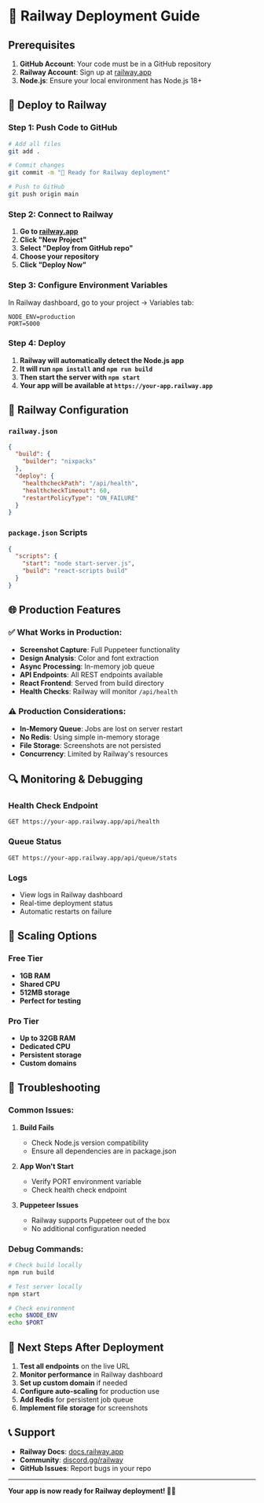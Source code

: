 # 🚀 Railway Deployment Guide

## Prerequisites

1. **GitHub Account**: Your code must be in a GitHub repository
2. **Railway Account**: Sign up at [railway.app](https://railway.app)
3. **Node.js**: Ensure your local environment has Node.js 18+

## 🚀 Deploy to Railway

### Step 1: Push Code to GitHub

```bash
# Add all files
git add .

# Commit changes
git commit -m "🚀 Ready for Railway deployment"

# Push to GitHub
git push origin main
```

### Step 2: Connect to Railway

1. **Go to [railway.app](https://railway.app)**
2. **Click "New Project"**
3. **Select "Deploy from GitHub repo"**
4. **Choose your repository**
5. **Click "Deploy Now"**

### Step 3: Configure Environment Variables

In Railway dashboard, go to your project → Variables tab:

```env
NODE_ENV=production
PORT=5000
```

### Step 4: Deploy

1. **Railway will automatically detect the Node.js app**
2. **It will run `npm install` and `npm run build`**
3. **Then start the server with `npm start`**
4. **Your app will be available at `https://your-app.railway.app`**

## 🔧 Railway Configuration

### `railway.json`
```json
{
  "build": {
    "builder": "nixpacks"
  },
  "deploy": {
    "healthcheckPath": "/api/health",
    "healthcheckTimeout": 60,
    "restartPolicyType": "ON_FAILURE"
  }
}
```

### `package.json` Scripts
```json
{
  "scripts": {
    "start": "node start-server.js",
    "build": "react-scripts build"
  }
}
```

## 🌐 Production Features

### ✅ What Works in Production:
- **Screenshot Capture**: Full Puppeteer functionality
- **Design Analysis**: Color and font extraction
- **Async Processing**: In-memory job queue
- **API Endpoints**: All REST endpoints available
- **React Frontend**: Served from build directory
- **Health Checks**: Railway will monitor `/api/health`

### ⚠️ Production Considerations:
- **In-Memory Queue**: Jobs are lost on server restart
- **No Redis**: Using simple in-memory storage
- **File Storage**: Screenshots are not persisted
- **Concurrency**: Limited by Railway's resources

## 🔍 Monitoring & Debugging

### Health Check Endpoint
```
GET https://your-app.railway.app/api/health
```

### Queue Status
```
GET https://your-app.railway.app/api/queue/stats
```

### Logs
- View logs in Railway dashboard
- Real-time deployment status
- Automatic restarts on failure

## 🚀 Scaling Options

### Free Tier
- **1GB RAM**
- **Shared CPU**
- **512MB storage**
- **Perfect for testing**

### Pro Tier
- **Up to 32GB RAM**
- **Dedicated CPU**
- **Persistent storage**
- **Custom domains**

## 🔧 Troubleshooting

### Common Issues:

1. **Build Fails**
   - Check Node.js version compatibility
   - Ensure all dependencies are in package.json

2. **App Won't Start**
   - Verify PORT environment variable
   - Check health check endpoint

3. **Puppeteer Issues**
   - Railway supports Puppeteer out of the box
   - No additional configuration needed

### Debug Commands:
```bash
# Check build locally
npm run build

# Test server locally
npm start

# Check environment
echo $NODE_ENV
echo $PORT
```

## 🎯 Next Steps After Deployment

1. **Test all endpoints** on the live URL
2. **Monitor performance** in Railway dashboard
3. **Set up custom domain** if needed
4. **Configure auto-scaling** for production use
5. **Add Redis** for persistent job queue
6. **Implement file storage** for screenshots

## 📞 Support

- **Railway Docs**: [docs.railway.app](https://docs.railway.app)
- **Community**: [discord.gg/railway](https://discord.gg/railway)
- **GitHub Issues**: Report bugs in your repo

---

**Your app is now ready for Railway deployment! 🚀✨**
